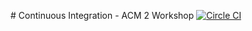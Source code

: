 # Continuous Integration - ACM 2 Workshop
[![Circle CI](https://circleci.com/gh/cbrafter/continuousIntegration.svg?style=svg)](https://circleci.com/gh/cbrafter/continuousIntegration) 
